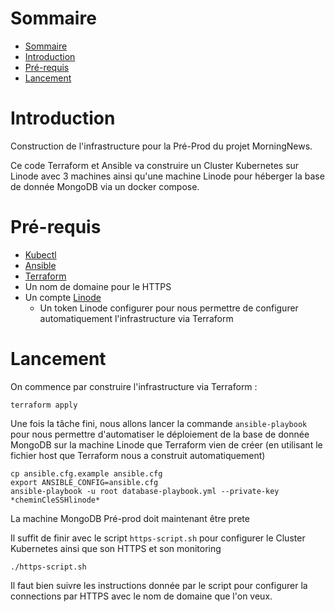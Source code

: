 # Sommaire
- [Sommaire](#sommaire)
- [Introduction](#introduction)
- [Pré-requis](#pré-requis)
- [Lancement](#lancement)

# Introduction
Construction de l'infrastructure pour la Pré-Prod du projet MorningNews.

Ce code Terraform et Ansible va construire un Cluster Kubernetes sur Linode avec 3 machines ainsi qu'une machine Linode pour héberger la base de donnée MongoDB via un docker compose.

# Pré-requis 
- [Kubectl](https://kubernetes.io/docs/tasks/tools/install-kubectl-linux/)
- [Ansible](https://docs.ansible.com/ansible/latest/installation_guide/intro_installation.html)
- [Terraform](https://developer.hashicorp.com/terraform/install)
- Un nom de domaine pour le HTTPS
- Un compte [Linode](https://www.linode.com/)
  - Un token Linode configurer pour nous permettre de configurer automatiquement l'infrastructure via Terraform

# Lancement
On commence par construire l'infrastructure via Terraform :
```
terraform apply
```
Une fois la tâche fini, nous allons lancer la commande `ansible-playbook` pour nous permettre d'automatiser le déploiement de la base de donnée MongoDB sur la machine Linode que Terraform vien de créer (en utilisant le fichier host que Terraform nous a construit automatiquement)

```
cp ansible.cfg.example ansible.cfg
export ANSIBLE_CONFIG=ansible.cfg
ansible-playbook -u root database-playbook.yml --private-key *cheminCleSSHlinode*
```
La machine MongoDB Pré-prod doit maintenant être prete

Il suffit de finir avec le script `https-script.sh` pour configurer le Cluster Kubernetes ainsi que son HTTPS et son monitoring
```
./https-script.sh
``` 
Il faut bien suivre les instructions donnée par le script pour configurer la connections par HTTPS avec le nom de domaine que l'on veux.